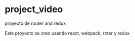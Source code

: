 # project_video
proyecto de router and redux 

Este proyecto se creo usando react, webpack, roter y redux 
